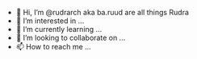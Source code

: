 - 👋 Hi, I’m @rudrarch aka ba.ruud are all things Rudra
- 👀 I’m interested in ...
- 🌱 I’m currently learning ...
- 💞️ I’m looking to collaborate on ...
- 📫 How to reach me ...

<!---
rudrarch/rudrarch is a ✨ special ✨ repository because its `README.md` (this file) appears on your GitHub profile.
You can click the Preview link to take a look at your changes.
--->
